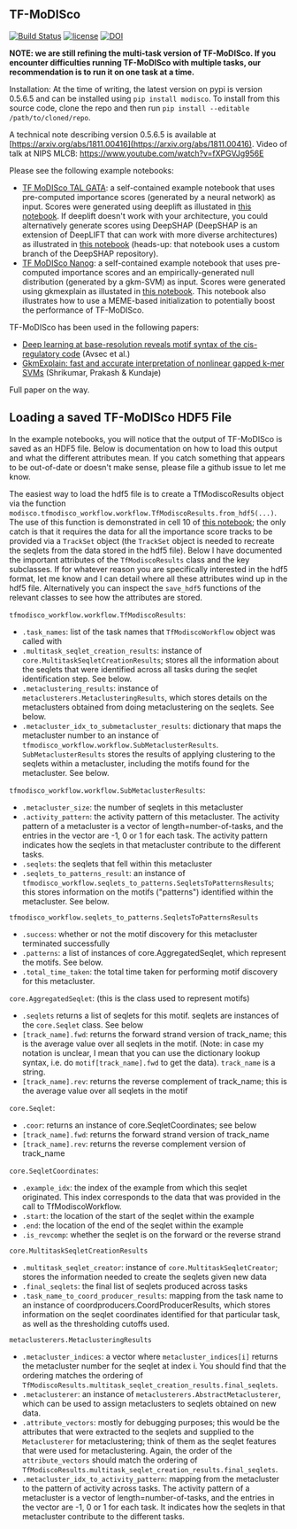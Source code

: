 ## TF-MoDISco

[![Build Status](https://api.travis-ci.org/kundajelab/tfmodisco.svg?branch=master)](https://travis-ci.org/kundajelab/tfmodisco) [![license](https://img.shields.io/github/license/mashape/apistatus.svg?maxAge=2592000)](https://github.com/kundajelab/tfmodisco/blob/master/LICENSE) [![DOI](https://zenodo.org/badge/62352963.svg)](https://zenodo.org/badge/latestdoi/62352963)

**NOTE: we are still refining the multi-task version of TF-MoDISco. If you encounter difficulties running TF-MoDISco with multiple tasks, our recommendation is to run it on one task at a time.**

Installation:
At the time of writing, the latest version on pypi is version 0.5.6.5 and can be installed using `pip install modisco`. To install from this source code, clone the repo and then run `pip install --editable /path/to/cloned/repo`.

A technical note describing version 0.5.6.5 is available at [https://arxiv.org/abs/1811.00416](https://arxiv.org/abs/1811.00416).
Video of talk at NIPS MLCB: https://www.youtube.com/watch?v=fXPGVJg956E

Please see the following example notebooks:
- [TF MoDISco TAL GATA](examples/simulated_TAL_GATA_deeplearning/TF_MoDISco_TAL_GATA.ipynb): a self-contained example notebook that uses pre-computed importance scores (generated by a neural network) as input. Scores were generated using deeplift as illustated in [this notebook](examples/simulated_TAL_GATA_deeplearning/Generate%20Importance%20Scores.ipynb). If deeplift doesn't work with your architecture, you could alternatively generate scores using DeepSHAP (DeepSHAP is an extension of DeepLIFT that can work with more diverse architectures) as illustrated in [this notebook](https://github.com/AvantiShri/shap/blob/276bb8cae899a79dedab15c294cd440e57d5695e/notebooks/deep_explainer/Tensorflow%20DeepExplainer%20Genomics%20Example%20With%20Hypothetical%20Importance%20Scores.ipynb) (heads-up: that notebook uses a custom branch of the DeepSHAP repository).
- [TF MoDISco Nanog](examples/H1ESC_Nanog_gkmsvm/TF%20MoDISco%20Nanog.ipynb): a self-contained example notebook that uses pre-computed importance scores and an empirically-generated null distribution (generated by a gkm-SVM) as input. Scores were generated using gkmexplain as illustated in [this notebook](examples/H1ESC_Nanog_gkmsvm/Nanog_GkmExplain_Generate_Data.ipynb). This notebook also illustrates how to use a MEME-based initialization to potentially boost the performance of TF-MoDISco.

TF-MoDISco has been used in the following papers:
- [Deep learning at base-resolution reveals motif syntax of the cis-regulatory code](https://www.biorxiv.org/content/10.1101/737981v1) (Avsec et al.)
- [GkmExplain: fast and accurate interpretation of nonlinear gapped k-mer SVMs](https://academic.oup.com/bioinformatics/article/35/14/i173/5529147) (Shrikumar, Prakash & Kundaje)

Full paper on the way.

## Loading a saved TF-MoDISco HDF5 File

In the example notebooks, you will notice that the output of TF-MoDISco is saved as an HDF5 file. Below is documentation on how to load this output and what the different attributes mean. If you catch something that appears to be out-of-date or doesn't make sense, please file a github issue to let me know.

The easiest way to load the hdf5 file is to create a TfModiscoResults object via the function `modisco.tfmodisco_workflow.workflow.TfModiscoResults.from_hdf5(...)`. The use of this function is demonstrated in cell 10 of [this notebook](https://github.com/kundajelab/tfmodisco/blob/948d62c5143f4e05469f63610e7c9cf2033f0f76/examples/simulated_TAL_GATA_deeplearning/With%20Hit%20Scoring%20TF%20MoDISco%20TAL%20GATA.ipynb); the only catch is that it requires the data for all the importance score tracks to be provided via a `TrackSet` object (the `TrackSet` object is needed to recreate the seqlets from the data stored in the hdf5 file). Below I have documented the important attributes of the `TfModiscoResults` class and the key subclasses. If for whatever reason you are specifically interested in the hdf5 format, let me know and I can detail where all these attributes wind up in the hdf5 file. Alternatively you can inspect the `save_hdf5` functions of the relevant classes to see how the attributes are stored.

`tfmodisco_workflow.workflow.TfModiscoResults`:
- `.task_names`: list of the task names that `TfModiscoWorkflow` object was called with
- `.multitask_seqlet_creation_results`: instance of `core.MultitaskSeqletCreationResults`; stores all the information about the seqlets that were identified across all tasks during the seqlet identification step. See below.
- `.metaclustering_results`: instance of `metaclusterers.MetaclusteringResults`, which stores details on the metaclusters obtained from doing metaclustering on the seqlets. See below.
- `.metacluster_idx_to_submetacluster_results`: dictionary that maps the metacluster number to an instance of `tfmodisco_workflow.workflow.SubMetaclusterResults`. `SubMetaclusterResults` stores the results of applying clustering to the seqlets within a metacluster, including the motifs found for the metacluster. See below.

`tfmodisco_workflow.workflow.SubMetaclusterResults`:
- `.metacluster_size`: the number of seqlets in this metacluster
- `.activity_pattern`: the activity pattern of this metacluster. The activity pattern of a metacluster is a vector of length=number-of-tasks, and the entries in the vector are -1, 0 or 1 for each task. The activity pattern indicates how the seqlets in that metacluster contribute to the different tasks.
- `.seqlets`: the seqlets that fell within this metacluster
- `.seqlets_to_patterns_result`: an instance of `tfmodisco_workflow.seqlets_to_patterns.SeqletsToPatternsResults`; this stores information on the motifs ("patterns") identified within the metacluster. See below.

`tfmodisco_workflow.seqlets_to_patterns.SeqletsToPatternsResults`
- `.success`: whether or not the motif discovery for this metacluster terminated successfully
- `.patterns`: a list of instances of core.AggregatedSeqlet, which represent the motifs. See below.
- `.total_time_taken`: the total time taken for performing motif discovery for this metacluster.

`core.AggregatedSeqlet`: (this is the class used to represent motifs)
- `.seqlets` returns a list of seqlets for this motif. seqlets are instances of the `core.Seqlet` class. See below
- `[track_name].fwd`: returns the forward strand version of track_name; this is the average value over all seqlets in the motif. (Note: in case my notation is unclear, I mean that you can use the dictionary lookup syntax, i.e. do `motif[track_name].fwd` to get the data). `track_name` is a string.
- `[track_name].rev`: returns the reverse complement of track_name; this is the average value over all seqlets in the motif

`core.Seqlet`:
- `.coor`: returns an instance of core.SeqletCoordinates; see below
- `[track_name].fwd`: returns the forward strand version of track_name
- `[track_name].rev`: returns the reverse complement version of track_name

`core.SeqletCoordinates`:
- `.example_idx`: the index of the example from which this seqlet originated. This index corresponds to the data that was provided in the call to TfModiscoWorkflow.
- `.start`: the location of the start of the seqlet within the example
- `.end`: the location of the end of the seqlet within the example
- `.is_revcomp`: whether the seqlet is on the forward or the reverse strand

`core.MultitaskSeqletCreationResults`
- `.multitask_seqlet_creator`: instance of `core.MultitaskSeqletCreator`; stores the information needed to create the seqlets given new data
- `.final_seqlets`: the final list of seqlets produced across tasks
- `.task_name_to_coord_producer_results`: mapping from the task name to an instance of coordproducers.CoordProducerResults, which stores information on the seqlet coordinates identified for that particular task, as well as the thresholding cutoffs used.

`metaclusterers.MetaclusteringResults`
- `.metacluster_indices`: a vector where `metacluster_indices[i]` returns the metacluster number for the seqlet at index i. You should find that the ordering matches the ordering of `TfModiscoResults.multitask_seqlet_creation_results.final_seqlets`.
- `.metaclusterer`: an instance of `metaclusterers.AbstractMetaclusterer`, which can be used to assign metaclusters to seqlets obtained on new data.
- `.attribute_vectors`: mostly for debugging purposes; this would be the attributes that were extracted to the seqlets and supplied to the `Metaclusterer` for metaclustering; think of them as the seqlet features that were used for metaclustering. Again, the order of the `attribute_vectors` should match the ordering of `TfModiscoResults.multitask_seqlet_creation_results.final_seqlets`.
- `.metacluster_idx_to_activity_pattern`: mapping from the metacluster to the pattern of activity across tasks. The activity pattern of a metacluster is a vector of length=number-of-tasks, and the entries in the vector are -1, 0 or 1 for each task. It indicates how the seqlets in that metacluster contribute to the different tasks.
